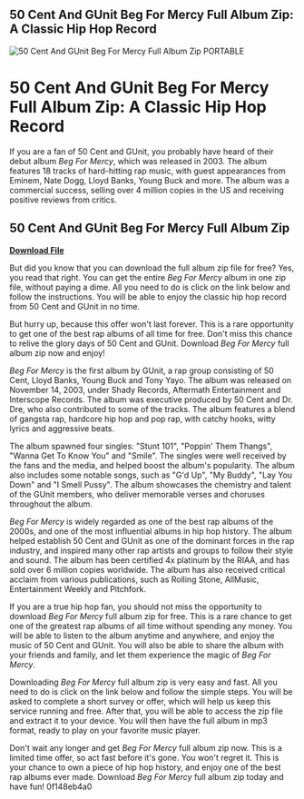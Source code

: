 ## 50 Cent And GUnit Beg For Mercy Full Album Zip: A Classic Hip Hop Record

 
![50 Cent And GUnit Beg For Mercy Full Album Zip PORTABLE](https://encrypted-tbn0.gstatic.com/images?q=tbn:ANd9GcRGIEXvnIYIhQxuY4od6iBtlexymhtQq4yjreLTgk-RRKJhnFlI5V2sBwY)

 
# 50 Cent And GUnit Beg For Mercy Full Album Zip: A Classic Hip Hop Record
 
If you are a fan of 50 Cent and GUnit, you probably have heard of their debut album *Beg For Mercy*, which was released in 2003. The album features 18 tracks of hard-hitting rap music, with guest appearances from Eminem, Nate Dogg, Lloyd Banks, Young Buck and more. The album was a commercial success, selling over 4 million copies in the US and receiving positive reviews from critics.
 
## 50 Cent And GUnit Beg For Mercy Full Album Zip


[**Download File**](https://www.google.com/url?q=https%3A%2F%2Fshoxet.com%2F2tKCud&sa=D&sntz=1&usg=AOvVaw2CdmhjH5xq-yBadaTkaBW3)

 
But did you know that you can download the full album zip file for free? Yes, you read that right. You can get the entire *Beg For Mercy* album in one zip file, without paying a dime. All you need to do is click on the link below and follow the instructions. You will be able to enjoy the classic hip hop record from 50 Cent and GUnit in no time.
 
But hurry up, because this offer won't last forever. This is a rare opportunity to get one of the best rap albums of all time for free. Don't miss this chance to relive the glory days of 50 Cent and GUnit. Download *Beg For Mercy* full album zip now and enjoy!
  
*Beg For Mercy* is the first album by GUnit, a rap group consisting of 50 Cent, Lloyd Banks, Young Buck and Tony Yayo. The album was released on November 14, 2003, under Shady Records, Aftermath Entertainment and Interscope Records. The album was executive produced by 50 Cent and Dr. Dre, who also contributed to some of the tracks. The album features a blend of gangsta rap, hardcore hip hop and pop rap, with catchy hooks, witty lyrics and aggressive beats.
 
The album spawned four singles: "Stunt 101", "Poppin' Them Thangs", "Wanna Get To Know You" and "Smile". The singles were well received by the fans and the media, and helped boost the album's popularity. The album also includes some notable songs, such as "G'd Up", "My Buddy", "Lay You Down" and "I Smell Pussy". The album showcases the chemistry and talent of the GUnit members, who deliver memorable verses and choruses throughout the album.
 
*Beg For Mercy* is widely regarded as one of the best rap albums of the 2000s, and one of the most influential albums in hip hop history. The album helped establish 50 Cent and GUnit as one of the dominant forces in the rap industry, and inspired many other rap artists and groups to follow their style and sound. The album has been certified 4x platinum by the RIAA, and has sold over 6 million copies worldwide. The album has also received critical acclaim from various publications, such as Rolling Stone, AllMusic, Entertainment Weekly and Pitchfork.
  
If you are a true hip hop fan, you should not miss the opportunity to download *Beg For Mercy* full album zip for free. This is a rare chance to get one of the greatest rap albums of all time without spending any money. You will be able to listen to the album anytime and anywhere, and enjoy the music of 50 Cent and GUnit. You will also be able to share the album with your friends and family, and let them experience the magic of *Beg For Mercy*.
 
Downloading *Beg For Mercy* full album zip is very easy and fast. All you need to do is click on the link below and follow the simple steps. You will be asked to complete a short survey or offer, which will help us keep this service running and free. After that, you will be able to access the zip file and extract it to your device. You will then have the full album in mp3 format, ready to play on your favorite music player.
 
Don't wait any longer and get *Beg For Mercy* full album zip now. This is a limited time offer, so act fast before it's gone. You won't regret it. This is your chance to own a piece of hip hop history, and enjoy one of the best rap albums ever made. Download *Beg For Mercy* full album zip today and have fun!
 0f148eb4a0
